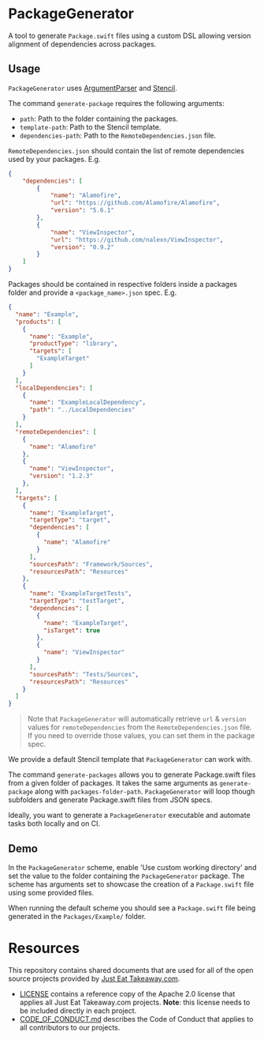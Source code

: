# PackageGenerator

A tool to generate `Package.swift` files using a custom DSL allowing version alignment of dependencies across packages.


## Usage

`PackageGenerator` uses [ArgumentParser](https://github.com/apple/swift-argument-parser) and [Stencil](https://stencil.fuller.li/).

The command `generate-package` requires the following arguments:

- `path`: Path to the folder containing the packages.
- `template-path`: Path to the Stencil template.
- `dependencies-path`: Path to the `RemoteDependencies.json` file.

`RemoteDependencies.json` should contain the list of remote dependencies used by your packages. E.g.

```json
{
    "dependencies": [
        {
            "name": "Alamofire",
            "url": "https://github.com/Alamofire/Alamofire",
            "version": "5.6.1"
        },
        {
            "name": "ViewInspector",
            "url": "https://github.com/nalexn/ViewInspector",
            "version": "0.9.2"
        }
    ]
}
```

Packages should be contained in respective folders inside a packages folder and provide a `<package_name>.json` spec. E.g.

```json
{
  "name": "Example",
  "products": [
    {
      "name": "Example",
      "productType": "library",
      "targets": [
        "ExampleTarget"
      ]
    }
  ],
  "localDependencies": [
    {
      "name": "ExampleLocalDependency",
      "path": "../LocalDependencies"
    }
  ],
  "remoteDependencies": [
    {
      "name": "Alamofire"
    },
    {
      "name": "ViewInspector",
      "version": "1.2.3"
    },
  ],
  "targets": [
    {
      "name": "ExampleTarget",
      "targetType": "target",
      "dependencies": [
        {
          "name": "Alamofire"
        }
      ],
      "sourcesPath": "Framework/Sources",
      "resourcesPath": "Resources"
    },
    {
      "name": "ExampleTargetTests",
      "targetType": "testTarget",
      "dependencies": [
        {
          "name": "ExampleTarget",
          "isTarget": true
        },
        {
          "name": "ViewInspector"
        }
      ],
      "sourcesPath": "Tests/Sources",
      "resourcesPath": "Resources"
    }
  ]
}
```

> Note that `PackageGenerator` will automatically retrieve `url` & `version` values for `remoteDependencies` from the `RemoteDependencies.json` file. If you need to override those values, you can set them in the package spec.

We provide a default Stencil template that `PackageGenerator` can work with.  

The command `generate-packages` allows you to generate Package.swift files from a given folder of packages.
It takes the same arguments as `generate-package` along with `packages-folder-path`. `PackageGenerator` will loop though subfolders and generate Package.swift files from JSON specs.

Ideally, you want to generate a `PackageGenerator` executable and automate tasks both locally and on CI.


## Demo

In the `PackageGenerator` scheme, enable 'Use custom working directory' and set the value to the folder containing the `PackageGenerator` package.
The scheme has arguments set to showcase the creation of a `Package.swift` file using some provided files.

When running the default scheme you should see a `Package.swift` file being generated in the `Packages/Example/` folder.


# Resources

This repository contains shared documents that are used for all of the open source projects provided by [Just Eat Take​away​.com](https://www.justeattakeaway.com/).

- [LICENSE](./LICENSE) contains a reference copy of the Apache 2.0 license that applies all Just Eat Takeaway.com projects. **Note**: this license needs to be included directly in each project.
- [CODE_OF_CONDUCT.md](./CODE_OF_CONDUCT.md) describes the Code of Conduct that applies to all contributors to our projects.
